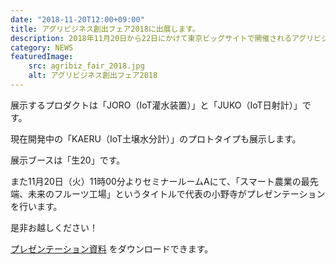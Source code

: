 ```yaml
---
date: "2018-11-20T12:00+09:00"
title: アグリビジネス創出フェア2018に出展します。
description: 2018年11月20日から22日にかけて東京ビッグサイトで開催されるアグリビジネス創出フェア2018に出展します。
category: NEWS
featuredImage:
    src: agribiz_fair_2018.jpg
    alt: アグリビジネス創出フェア2018
---
```


展示するプロダクトは「JORO（IoT灌水装置）」と「JUKO（IoT日射計）」です。

現在開発中の「KAERU（IoT土壌水分計）」のプロトタイプも展示します。

展示ブースは「生20」です。

また11月20日（火）11時00分よりセミナールームAにて、「スマート農業の最先端、未来のフルーツ工場」というタイトルで代表の小野寺がプレゼンテーションを行います。

是非お越しください！

[プレゼンテーション資料](20181120_fruits_plant.pdf) をダウンロードできます。
